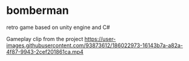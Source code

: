 # bomberman
retro game based on unity engine and C#


Gameplay clip from the project
https://user-images.githubusercontent.com/93873612/186022973-16143b7a-a82a-4f87-9943-2cef201861ca.mp4

